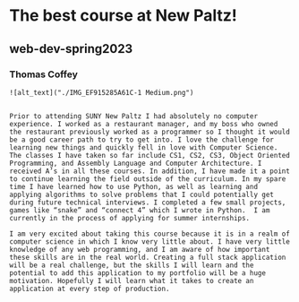 # The best course at New Paltz! 
## web-dev-spring2023

### Thomas Coffey

    ![alt_text]("./IMG_EF915285A61C-1 Medium.png")

      
	Prior to attending SUNY New Paltz I had absolutely no computer experience. I worked as a restaurant manager, and my boss who owned the restaurant previously worked as a programmer so I thought it would be a good career path to try to get into. I love the challenge for learning new things and quickly fell in love with Computer Science. The classes I have taken so far include CS1, CS2, CS3, Object Oriented Programming, and Assembly Language and Computer Architecture. I received A’s in all these courses. In addition, I have made it a point to continue learning the field outside of the curriculum. In my spare time I have learned how to use Python, as well as learning and applying algorithms to solve problems that I could potentially get during future technical interviews. I completed a few small projects, games like “snake” and “connect 4” which I wrote in Python.  I am currently in the process of applying for summer internships. 
	
    I am very excited about taking this course because it is in a realm of computer science in which I know very little about. I have very little knowledge of any web programming, and I am aware of how important these skills are in the real world. Creating a full stack application will be a real challenge, but the skills I will learn and the potential to add this application to my portfolio will be a huge motivation. Hopefully I will learn what it takes to create an application at every step of production.
